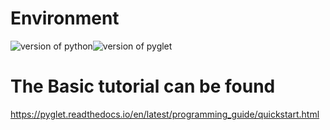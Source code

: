 # Environment
![version of python](https://img.shields.io/badge/python-3.8.6-yellow)![version of pyglet](https://img.shields.io/badge/pyglet-1.5.17-yellow)
# The Basic tutorial can be found
https://pyglet.readthedocs.io/en/latest/programming_guide/quickstart.html
